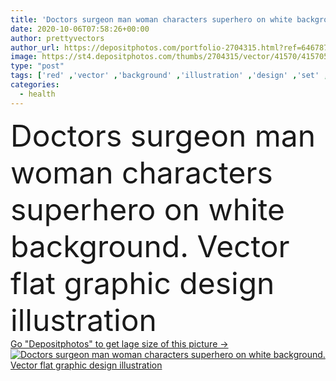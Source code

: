```yaml
---
title: 'Doctors surgeon man woman characters superhero on white background. Vector flat graphic design illustration'
date: 2020-10-06T07:58:26+00:00
author: prettyvectors
author_url: https://depositphotos.com/portfolio-2704315.html?ref=64678756
image: https://st4.depositphotos.com/thumbs/2704315/vector/41570/415705514/api_thumb_450.jpg?forcejpeg=true
type: "post"
tags: ['red' ,'vector' ,'background' ,'illustration' ,'design' ,'set' ,'isolated' ,'person' ,'people' ,'health' ,'medicine' ,'healthcare' ,'medical' ,'care' ,'man' ,'power' ,'cartoon' ,'character' ,'concept' ,'clinical' ,'dentist' ,'doctor' ,'emergency' ,'hospital' ,'nurse' ,'woman' ,'flat' ,'stethoscope' ,'occupation' ,'professional' ,'job' ,'profession' ,'uniform' ,'team' ,'virus' ,'teamwork' ,'hero' ,'brave' ,'staff' ,'pharmacist' ,'cape' ,'physician' ,'heroes' ,'superhero' ,'clinic' ,'surgeon' ,'practitioner' ,'medic' ,'super' ,'specialist' ]
categories: 
  - health
---
```

<div aling="center">
            <font size="60"> Doctors surgeon man woman characters superhero on white background. Vector flat graphic design illustration</font>   
</div>
<div>
    <a href='https://st4.depositphotos.com/thumbs/2704315/vector/41570/415705514/api_thumb_450.jpg?forcejpeg=true?ref=64678756' target=_blank > Go "Depositphotos" to get lage size of this picture ->
        <img href='https://st4.depositphotos.com/thumbs/2704315/vector/41570/415705514/api_thumb_450.jpg?forcejpeg=true?ref=64678756' src='https://st4.depositphotos.com/2704315/41570/v/950/depositphotos_415705514-stock-illustration-doctors-surgeon-man-woman-characters.jpg?forcejpeg=true' alt='Doctors surgeon man woman characters superhero on white background. Vector flat graphic design illustration' >
    </a>
</div>
